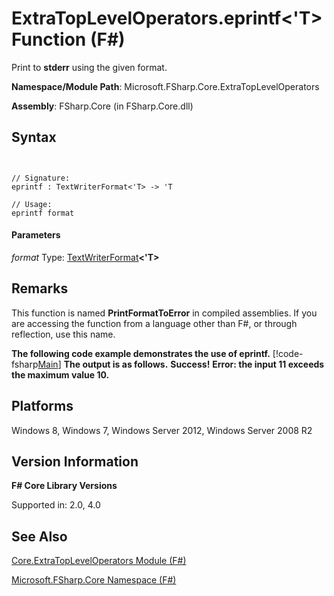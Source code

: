 # ExtraTopLevelOperators.eprintf<'T> Function (F#)

Print to **stderr** using the given format.

**Namespace/Module Path**: Microsoft.FSharp.Core.ExtraTopLevelOperators

**Assembly**: FSharp.Core (in FSharp.Core.dll)


## Syntax


```


// Signature:
eprintf : TextWriterFormat<'T> -> 'T

// Usage:
eprintf format

```



#### Parameters
*format*
Type: [TextWriterFormat](http://msdn.microsoft.com/en-us/library/2080c4a5-7bdd-4a01-8e01-10b498af92de)**&lt;'T&gt;**




## Remarks
This function is named **PrintFormatToError** in compiled assemblies. If you are accessing the function from a language other than F#, or through reflection, use this name.

**The following code example demonstrates the use of eprintf.**
[!code-fsharp[Main](snippets/fscorelib2/snippet2.fs)]
**The output is as follows.**
**Success!**
**Error: the input 11 exceeds the maximum value 10.**
## Platforms
Windows 8, Windows 7, Windows Server 2012, Windows Server 2008 R2


## Version Information
**F# Core Library Versions**

Supported in: 2.0, 4.0




## See Also
[Core.ExtraTopLevelOperators Module &#40;F&#35;&#41;](Core.ExtraTopLevelOperators-Module-%28FSharp%29.md)

[Microsoft.FSharp.Core Namespace &#40;F&#35;&#41;](Microsoft.FSharp.Core-Namespace-%28FSharp%29.md)


